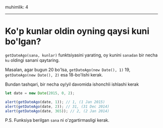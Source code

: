 muhimlik: 4

---

# Ko'p kunlar oldin oyning qaysi kuni bo'lgan?

`getDateAgo(sana, kunlar)` funktsiyasini yarating, oy kunini `sanadan` bir necha `ku` oldingi sanani qaytaring.

Masalan, agar bugun 20 bo'lsa, `getDateAgo(new Date(), 1)` 19, `getDateAgo(new Date(), 2)` esa 18-bo'lishi kerak.

Bundan tashqari, bir necha oy/yil davomida ishonchli ishlashi kerak

```js
let date = new Date(2015, 0, 2);

alert(getDateAgo(date, 1)); // 1, (1 Jan 2015)
alert(getDateAgo(date, 2)); // 31, (31 Dec 2014)
alert(getDateAgo(date, 365)); // 2, (2 Jan 2014)
```

P.S. Funksiya berilgan `sana` ni o'zgartirmasligi kerak.
